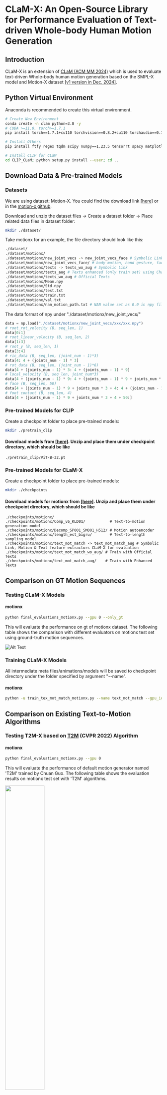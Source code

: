 # CLaM-X: An Open-Source Library for Performance Evaluation of Text-driven Whole-body Human Motion Generation

## Introduction
CLaM-X is an extension of [CLaM (ACM MM 2024)](https://github.com/SheldongChen/CLaM) which is used to evaluate text-driven Whole-body human motion generation based on the SMPL-X model and Motion-X dataset [[v1 version in Dec. 2024]](https://github.com/IDEA-Research/Motion-X/tree/ce7c869273730152a469e564ee2df94e07117b34/tomato_represenation).


## Python Virtual Environment

Anaconda is recommended to create this virtual environment.

  ```sh
  # Create New Environment
  conda create -n clam python=3.8 -y
  # CUDA >=11.0, torch>=1.7.1
  pip install torch==1.7.1+cu110 torchvision==0.8.2+cu110 torchaudio==0.7.2 -f https://download.pytorch.org/whl/torch_stable.html
  
  # Install Others
  pip install ftfy regex tqdm scipy numpy==1.23.5 tensorrt spacy matplotlib==3.3.1

  # Install CLIP for CLaM
  cd CLIP_CLaM; python setup.py install --user; cd ..
  ```
  
  ## Download Data & Pre-trained Models
  ### Datasets
  We are using dataset: Motion-X. You could find the download link [[here]]() or in the [motion-x github](https://github.com/IDEA-Research/Motion-X/tree/ce7c869273730152a469e564ee2df94e07117b34/tomato_represenation).   

  
  Download and unzip the dataset files -> Create a dataset folder -> Place related data files in dataset folder:
  ```sh
  mkdir ./dataset/
  ```
  Take motionx for an example, the file directory should look like this:  
  ```sh
  ./dataset/
  ./dataset/motionx/
  ./dataset/motionx/new_joint_vecs -> new_joint_vecs_face # Symbolic Link
  ./dataset/motionx/new_joint_vecs_face/ # body motion, hand gesture, facial expression
  ./dataset/motionx/texts -> texts_wo_aug # Symbolic Link
  ./dataset/motionx/texts_aug # Texts enhanced (only train set) using ChatGPT
  ./dataset/motionx/texts_wo_aug # Official Texts
  ./dataset/motionx/Mean.npy
  ./dataset/motionx/Std.npy
  ./dataset/motionx/test.txt
  ./dataset/motionx/train.txt
  ./dataset/motionx/val.txt
  ./dataset/motionx/nan_motion_path.txt # NAN value set as 0.0 in npy files of our download link
  ```

  The data format of npy under "./dataset/motionx/new_joint_vecs/"
  ```python
  data = np.load("./dataset/motionx/new_joint_vecs/xxx/xxx.npy")
  # root_rot_velocity (B, seq_len, 1)
  data[0:1]
  # root_linear_velocity (B, seq_len, 2)
  data[1:3]
  # root_y (B, seq_len, 1)
  data[3:4]
  # ric_data (B, seq_len, (joint_num - 1)*3)
  data[4: 4 + (joints_num - 1) * 3]
  # rot_data (B, seq_len, (joint_num - 1)*6)
  data[4 + (joints_num - 1) * 3: 4 + (joints_num - 1) * 9]
  # local_velocity (B, seq_len, joint_num*3)
  data[4 + (joints_num - 1) * 9: 4 + (joints_num - 1) * 9 + joints_num * 3]
  # face (B, seq_len, 50)
  data[4 + (joints_num - 1) * 9 + joints_num * 3 + 4: 4 + (joints_num - 1) * 9 + joints_num * 3 + 4 + 50]         
  # foot contact (B, seq_len, 4)
  data[4 + (joints_num - 1) * 9 + joints_num * 3 + 4 + 50:]
  ```

 ### Pre-trained Models for CLIP
  Create a checkpoint folder to place pre-trained models:
  ```sh
  mkdir ./pretrain_clip
  ```
 #### Download models from [[here]](https://drive.google.com/drive/folders/1g84pAku6bzRsVNpR-uKlY6k7wnDFnX7k?usp=sharing). Unzip and place them under checkpoint directory, which should be like
```
./pretrain_clip/ViT-B-32.pt
```

 ### Pre-trained Models for CLaM-X
  Create a checkpoint folder to place pre-trained models:
  ```sh
  mkdir ./checkpoints
  ```
    
 #### Download models for motionx from [[here]](). Unzip and place them under checkpoint directory, which should be like
```
./checkpoints/motionx/
./checkpoints/motionx/Comp_v6_KLD01/           # Text-to-motion generation model
./checkpoints/motionx/Decomp_SP001_SM001_H512/ # Motion autoencoder
./checkpoints/motionx/length_est_bigru/        # Text-to-length sampling model
./checkpoints/motionx/text_mot_match -> text_mot_match_aug # Symbolic Link, Motion & Text feature extractors CLaM-X for evaluation
./checkpoints/motionx/text_mot_match_wo_aug/ # Train with Official Texts
./checkpoints/motionx/text_mot_match_aug/    # Train with Enhanced Texts
 ```

    
## Comparison on GT Motion Sequences

### Testing CLaM-X Models

#### motionx
```sh
python final_evaluations_motionx.py --gpu 0 --only_gt
```
This will evaluate the performance on gt of motionx dataset.
The following table shows the comparison with different evaluators on motionx test set using ground-truth motion sequences.

![Alt Text](docs/motionx-GT.png)



### Training CLaM-X Models
 All intermediate meta files/animations/models will be saved to checkpoint directory under the folder specified by argument "--name".

#### motionx
```sh
python -u train_tex_mot_match_motionx.py --name text_mot_match --gpu_id 0 --batch_size 64 --dataset_name motionx --lr 3e-5 --use_adamw --adamw_weight_decay 1e-1 --beta2 0.999 --eps 1e-8 --use_transformers --use_transformers_pretrain --tau 0.1 --alpha 0.02
```


## Comparison on Existing Text-to-Motion Algorithms


### Testing T2M-X based on [T2M](https://openaccess.thecvf.com/content/CVPR2022/papers/Guo_Generating_Diverse_and_Natural_3D_Human_Motions_From_Text_CVPR_2022_paper.pdf) (CVPR 2022)  Algorithm

#### motionx
```sh
python final_evaluations_motionx.py --gpu 0 
```
This will evaluate the performance of default motion generator named 'T2M' trained by Chuan Guo.
The following table shows the evaluation results on motionx test set with 'T2M' algorithms.

<img src="docs/motionx-generators.png" width="50%">


## License
CLaM-X is released under the [MIT License](https://github.com/SheldongChen/CLaM-X/blob/main/LICENSE).

## Acknowledgement
This repo is implemented based on [text-to-motion](https://github.com/EricGuo5513/text-to-motion) and [CLIP](https://github.com/openai/CLIP).

## **Citing CLaM-X**

If you use CLaM-X in your research, please use the following BibTeX entry.

```BibTeX
@inproceedings{chen2024clam,
title={CLaM: An Open-Source Library for Performance Evaluation of Text-driven Human Motion Generation},
author={Xiaodong Chen and Kunlang He and Wu Liu and Xinchen Liu and Zheng-Jun Zha and Tao Mei},
booktitle={ACM Multimedia (ACM MM)},
year={2024}
}
```